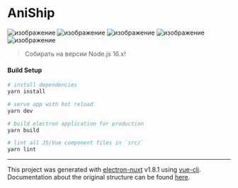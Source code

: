 # AniShip

![изображение](https://user-images.githubusercontent.com/80642969/218182119-de77efd6-5ee2-4c6d-8c15-2b2d997da619.png)
![изображение](https://user-images.githubusercontent.com/80642969/218324521-7f1d830a-8890-4821-9584-23a87780dd78.png)
![изображение](https://user-images.githubusercontent.com/80642969/218182469-c072df6e-28fe-486d-a446-fa739687e76c.png)
![изображение](https://user-images.githubusercontent.com/80642969/218182841-f6be662a-67b8-425f-a0c3-f48ac095ce8f.png)
![изображение](https://user-images.githubusercontent.com/80642969/218182610-a1370137-f75c-404d-8805-b96e96197bd9.png)

> Собирать на версии Node.js 16.x!

#### Build Setup

``` bash
# install dependencies
yarn install

# serve app with hot reload
yarn dev

# build electron application for production
yarn build

# lint all JS/Vue component files in `src/`
yarn lint

```

---

This project was generated with [electron-nuxt](https://github.com/michalzaq12/electron-nuxt) v1.8.1 using [vue-cli](https://github.com/vuejs/vue-cli). Documentation about the original structure can be found [here](https://github.com/michalzaq12/electron-nuxt/blob/master/README.md).
